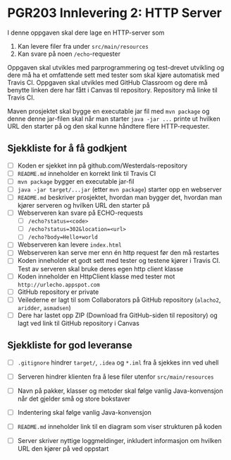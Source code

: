 # PGR203 Innlevering 2: HTTP Server


I denne oppgaven skal dere lage en HTTP-server som 

1. Kan levere filer fra under `src/main/resources`
2. Kan svare på noen `/echo`-requester

Oppgaven skal utvikles med parprogrammering og test-drevet utvikling og dere må ha et omfattende sett med tester som skal kjøre automatisk med Travis CI. Oppgaven skal utvikles med GitHub Classroom og dere må benytte linken dere har fått i Canvas til repository. Repository må linke til Travis CI.

Maven prosjektet skal bygge en executable jar fil med `mvn package` og denne denne jar-filen skal når man starter `java -jar ...` printe ut hvilken URL den starter på og den skal kunne håndtere flere HTTP-requester.

## Sjekkliste for å få godkjent

* [ ] Koden er sjekket inn på github.com/Westerdals-repository
* [ ] `README.md` inneholder en korrekt link til Travis CI
* [ ] `mvn package` bygger en executable jar-fil
* [ ] `java -jar target/...jar` (etter `mvn package`) starter opp en webserver
* [ ] `README.md` beskriver prosjektet, hvordan man bygger det, hvordan man kjører serveren og hvilken URL den starter på  
* [ ] Webserveren kan svare på ECHO-requests
    * [ ] `/echo?status=<code>`
    * [ ] `/echo?status=302&location=<url>`
    * [ ] `/echo?body=Hello+world`
* [ ] Webserveren kan levere `index.html`
* [ ] Webserveren kan serve mer enn én http request før den må restartes
* [ ] Koden inneholder et godt sett med tester og testene kjører i Travis CI. Test av serveren skal bruke deres egen http client klasse
* [ ] Koden inneholder en HttpClient klasse med tester mot `http://urlecho.appspot.com`
* [ ] GitHub repository er private
* [ ] Veilederne er lagt til som Collaborators på GitHub repository (`alacho2`, `aridder`, `asmadsen`)
* [ ] Dere har lastet opp ZIP (Download fra GitHub-siden til repository) og lagt ved link til GitHub repository i Canvas

## Sjekkliste for god leveranse

* [ ] `.gitignore` hindrer `target/`, `.idea` og `*.iml` fra å sjekkes inn ved uhell
* [ ] Serveren hindrer klienten fra å lese filer utenfor `src/main/resources`
* [ ] Navn på pakker, klasser og metoder skal følge vanlig Java-konvensjon når det gjelder små og store bokstaver
* [ ] Indentering skal følge vanlig Java-konvensjon
* [ ] `README.md` inneholder link til en diagram som viser strukturen på koden
* [ ] Server skriver nyttige loggmeldinger, inkludert informasjon om hvilken URL den kjører på ved oppstart

